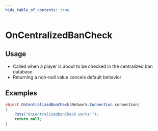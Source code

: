 ```yaml
---
hide_table_of_contents: true
---
```


# OnCentralizedBanCheck

## Usage

* Called when a player is about to be checked in the centralized ban database
* Returning a non-null value cancels default behavior

## Examples

```csharp title=""
object OnCentralizedBanCheck(Network.Connection connection)
{
    Puts("OnCentralizedBanCheck works!");
    return null;
}
```
